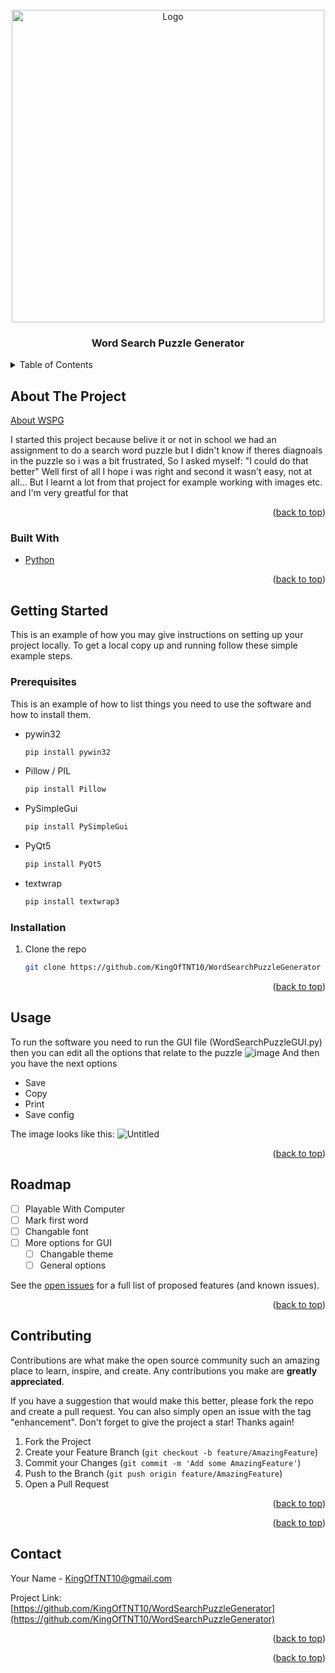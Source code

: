 <div id="top"></div>


<!-- PROJECT LOGO -->
<br />
<div align="center">
  <a href="https://github.com/KingOfTNT10/WordSearchPuzzleGenerator">
    <img src="https://i.ibb.co/6RCY1Dx/WSPG.png" alt="Logo" width="500" height="500">
  </a>

<h3 align="center">Word Search Puzzle Generator</h3>

</div>


<!-- TABLE OF CONTENTS -->
<details>
  <summary>Table of Contents</summary>
  <ol>
    <li>
      <a href="#about-the-project">About The Project</a>
      <ul>
        <li><a href="#built-with">Built With</a></li>
      </ul>
    </li>
    <li>
      <a href="#getting-started">Getting Started</a>
      <ul>
        <li><a href="#prerequisites">Prerequisites</a></li>
        <li><a href="#installation">Installation</a></li>
      </ul>
    </li>
    <li><a href="#usage">Usage</a></li>
    <li><a href="#roadmap">Roadmap</a></li>
    <li><a href="#contributing">Contributing</a></li>
    <li><a href="#license">License</a></li>
    <li><a href="#contact">Contact</a></li>
    <li><a href="#acknowledgments">Acknowledgments</a></li>
  </ol>
</details>



<!-- ABOUT THE PROJECT -->
## About The Project

[About WSPG](https://github.com/KingOfTNT10/WordSearchPuzzleGenerator)

I started this project because belive it or not in school we had an assignment to do a search word puzzle but 
I didn't know if theres diagnoals in the puzzle so i was a bit frustrated, So I asked myself: "I could do that better"
Well first of all I hope i was right and second it wasn't easy, not at all... But I learnt a lot from that project
for example working with images etc.
and I'm very greatful for that

<p align="right">(<a href="#top">back to top</a>)</p>



### Built With

* [Python](https://www.python.org/)


<p align="right">(<a href="#top">back to top</a>)</p>



<!-- GETTING STARTED -->
## Getting Started

This is an example of how you may give instructions on setting up your project locally.
To get a local copy up and running follow these simple example steps.

### Prerequisites

This is an example of how to list things you need to use the software and how to install them.
* pywin32
  ```sh
  pip install pywin32
  ```
* Pillow / PIL
  ```sh
  pip install Pillow
  ```
* PySimpleGui
  ```sh
  pip install PySimpleGui
  ```
* PyQt5
  ```sh
  pip install PyQt5
  ```
* textwrap
  ```sh
  pip install textwrap3
  ```

### Installation

1. Clone the repo
   ```sh
   git clone https://github.com/KingOfTNT10/WordSearchPuzzleGenerator
   ```

<p align="right">(<a href="#top">back to top</a>)</p>



<!-- USAGE EXAMPLES -->
## Usage

To run the software you need to run the GUI file (WordSearchPuzzleGUI.py)
then you can edit all the options that relate to the puzzle
![image](https://user-images.githubusercontent.com/66069146/144716879-2d90047d-a42b-40ba-abc7-72e1ef375844.png)
And then you have the next options
* Save
* Copy
* Print
* Save config

The image looks like this:
![Untitled](https://user-images.githubusercontent.com/66069146/144716963-7e6589fe-39d7-43d9-b822-f7fe24c957b8.png)




<p align="right">(<a href="#top">back to top</a>)</p>



<!-- ROADMAP -->
## Roadmap

- [ ] Playable With Computer
- [ ] Mark first word
- [ ] Changable font
- [ ] More options for GUI
    - [ ] Changable theme
    - [ ] General options

See the [open issues](https://github.com/KingOfTNT10/WordSearchPuzzleGenerator/issues) for a full list of proposed features (and known issues).

<p align="right">(<a href="#top">back to top</a>)</p>



<!-- CONTRIBUTING -->
## Contributing

Contributions are what make the open source community such an amazing place to learn, inspire, and create. Any contributions you make are **greatly appreciated**.

If you have a suggestion that would make this better, please fork the repo and create a pull request. You can also simply open an issue with the tag "enhancement".
Don't forget to give the project a star! Thanks again!

1. Fork the Project
2. Create your Feature Branch (`git checkout -b feature/AmazingFeature`)
3. Commit your Changes (`git commit -m 'Add some AmazingFeature'`)
4. Push to the Branch (`git push origin feature/AmazingFeature`)
5. Open a Pull Request

<p align="right">(<a href="#top">back to top</a>)</p>


<p align="right">(<a href="#top">back to top</a>)</p>



<!-- CONTACT -->
## Contact

Your Name - KingOfTNT10@gmail.com

Project Link: [https://github.com/KingOfTNT10/WordSearchPuzzleGenerator](https://github.com/KingOfTNT10/WordSearchPuzzleGenerator)

<p align="right">(<a href="#top">back to top</a>)</p>



<p align="right">(<a href="#top">back to top</a>)</p>


